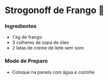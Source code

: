 # Strogonoff de Frango :chicken:

### Ingredientes

- 1 kg de frango
- 3 colheres de sopa de óleo
- 2 latas de creme de leite sem soro

### Mode de Preparo

- Coloque na panela com água e cozinhe
